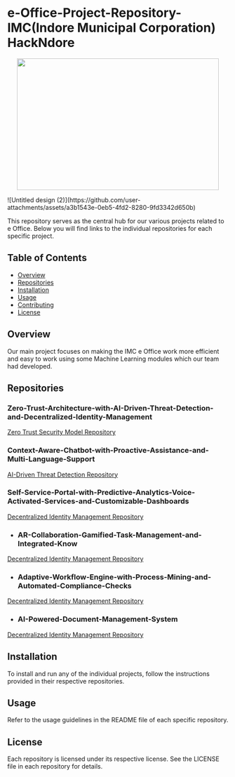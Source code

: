 # e-Office-Project-Repository- IMC(Indore Municipal Corporation) HackNdore

<p align="center">
  <img width="460" height="300" src="https://github.com/user-attachments/assets/a3b1543e-0eb5-4fd2-8280-9fd3342d650b"
>
</p>![Untitled design (2)](https://github.com/user-attachments/assets/a3b1543e-0eb5-4fd2-8280-9fd3342d650b)



This repository serves as the central hub for our various projects related to e Office. Below you will find links to the individual repositories for each specific project.

## Table of Contents
- [Overview](#overview)
- [Repositories](#repositories)
- [Installation](#installation)
- [Usage](#usage)
- [Contributing](#contributing)
- [License](#license)

## Overview
Our main project focuses on making the IMC e Office work more efficient and easy to work using some Machine  Learning modules which our team had developed.

## Repositories
### Zero-Trust-Architecture-with-AI-Driven-Threat-Detection-and-Decentralized-Identity-Management
[Zero Trust Security Model Repository](https://github.com/Sid1018/Zero-Trust-Architecture-with-AI-Driven-Threat-Detection-and-Decentralized-Identity-Management.git)


### Context-Aware-Chatbot-with-Proactive-Assistance-and-Multi-Language-Support
[AI-Driven Threat Detection Repository](https://github.com/Sid1018/Context-Aware-Chatbot-with-Proactive-Assistance-and-Multi-Language-Support.git)

### Self-Service-Portal-with-Predictive-Analytics-Voice-Activated-Services-and-Customizable-Dashboards
[Decentralized Identity Management Repository](https://github.com/Sid1018/Self-Service-Portal-with-Predictive-Analytics-Voice-Activated-Services-and-Customizable-Dashboards.git)

  
- ### AR-Collaboration-Gamified-Task-Management-and-Integrated-Know
[Decentralized Identity Management Repository](https://github.com/Sid1018/AR-Collaboration-Gamified-Task-Management-and-Integrated-Knowledge-Base.git)


- ### Adaptive-Workflow-Engine-with-Process-Mining-and-Automated-Compliance-Checks
[Decentralized Identity Management Repository](https://github.com/Sid1018/Adaptive-Workflow-Engine-with-Process-Mining-and-Automated-Compliance-Checks.git)


- ### AI-Powered-Document-Management-System
[Decentralized Identity Management Repository](https://github.com/Sid1018/AI-Powered-Document-Management-System.git)




## Installation
To install and run any of the individual projects, follow the instructions provided in their respective repositories.

## Usage
Refer to the usage guidelines in the README file of each specific repository.


## License
Each repository is licensed under its respective license. See the LICENSE file in each repository for details.
